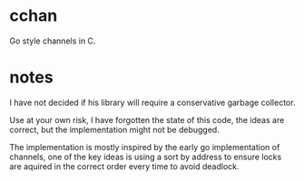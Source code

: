 # cchan
Go style channels in C.

# notes
I have not decided if his library will require a conservative garbage collector.

Use at your own risk, I have forgotten the state of this code, the ideas are correct, but the implementation might not be debugged.

The implementation is mostly inspired by the early go implementation of channels, one of the key ideas is using a sort by address to ensure locks are aquired in the correct order every time to avoid deadlock.
